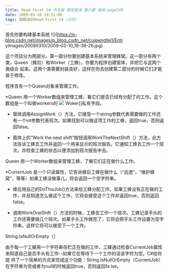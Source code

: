 ```yaml
---
title: Head First C# 中文版 图文皆译 第六章 继承 page240
date: 2009-03-10 19:31:00
tags: 我翻译的Head First C#（习作）
---
```

首先你要构建基本系统 ![](https://p-blog.csdn.net/images/p_blog_csdn_net/cuipengfei1/Entr
yImages/20090310/2009-03-10_18-38-26.jpg)

这个项目分为两部分。第一部分你要创建基本系统来管理蜂窝。这一部分有两个类，Queen（蜂后）和Worker（工蜂）。你要为程序创建窗体，并把它与这两个类结合
起来。这两个类需要封装良好，这样在你去创建第二部分的时候它们才能易于修改。

程序含有一个Queen对象来管理工作。

*Queen  用一个Worker数组来管理工蜂，看它们是否已经有分配了的工作。这个数组是一个叫做workers的 ![](https://p-blog.csdn.net/images/p_blog_csdn_net/cuipengfei1/EntryImages/20090310/2009-03-10_19-21-14.jpg) Woker[]私有字段。 

*  窗体调用AssignWork（）方法，它接受一个string参数代表需要做的工作还有一个int参数代表班次。如果找到可以做这项工作的工蜂，返回true，否则返回false。 

*  窗体上的“Work the next shift”按钮调用WorkTheNextShift（）方法，此方法告诉工蜂去工作并返回一个用来显示的班次报告。它通知工蜂去工作一个班次，并检查工蜂的状态以便添加到班次报告中去。 

Queen  用一个Worker数组来管理工蜂，了解它们正在做什么工作。

*CurrentJob  是一个只读属性，它告诉蜂后工蜂在做什么（“巡逻”，“维护蜂窝”，等等）如果工蜂没做事儿，将会返回一个空字符串。 

*  蜂后用自己的DoThisJob()方法来给工蜂分配工作。如果工蜂没有正在做的工作，并且知道怎么做这个工作，它将会接受这个工作并返回true，否则返回false。 

*  调用WorkOneShift（）方法的时候，工蜂去工作一个班次。工蜂记录手头的工作还需要做几个班次。如果手头工作做完了，它将会把手头工作设置为空字符串，这样它将可以接受下一个工作。 

String.IsNullOrEmpty（）

由于每一个工蜂用一个字符串存贮正在做的工作，工蜂通过检查CurrentJob属性来知道自己是否手头有工作--如果它在等待下一个工作的话该字符为空。C#给你提
供了一个简单的方式来完成这个功能：String.IsNullOrEmpty（CurrentJob）在字符串为空或者为null的时候返回true，否则返回fa
lse。



